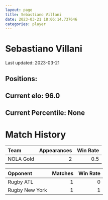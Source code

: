 ```yaml
---  
layout: page  
title: Sebastiano Villani  
date: 2023-03-21 18:06:14.737646  
categories: player  
---
```

# Sebastiano Villani


Last updated: 2023-03-21
## Positions: 

## Current elo: 96.0

## Current Percentile: None

# Match History


| Team      |   Appearances |   Win Rate |
|:----------|--------------:|-----------:|
| NOLA Gold |             2 |        0.5 |

| Opponent       |   Matches |   Win Rate |
|:---------------|----------:|-----------:|
| Rugby ATL      |         1 |          0 |
| Rugby New York |         1 |          1 |